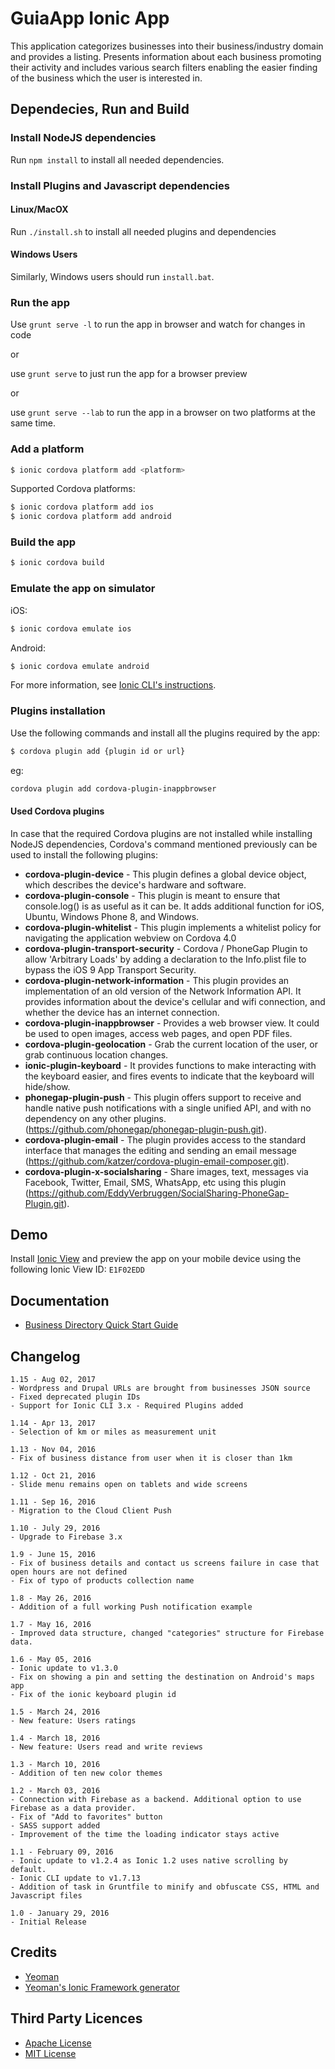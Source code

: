 # GuiaApp Ionic App
This application categorizes businesses into their business/industry domain and provides a listing. Presents information about each business promoting their activity and includes various search filters enabling the easier finding of the business which the user is interested in.

## Dependecies, Run and Build

### Install NodeJS dependencies

Run `npm install` to install all needed dependencies.

### Install Plugins and Javascript dependencies
#### Linux/MacOX
Run `./install.sh` to install all needed plugins and dependencies

#### Windows Users
Similarly, Windows users should run `install.bat`.

### Run the app
Use `grunt serve -l` to run the app in browser and watch for changes in code

or

use `grunt serve` to just run the app for a browser preview

or

use `grunt serve --lab` to run the app in a browser on two platforms at the same time.

### Add a platform

```bash
$ ionic cordova platform add <platform>
```

Supported Cordova platforms:

```bash
$ ionic cordova platform add ios
$ ionic cordova platform add android
```

### Build the app

```bash
$ ionic cordova build
```

### Εmulate the app on simulator
iOS:

```bash
$ ionic cordova emulate ios
```

Android:

```bash
$ ionic cordova emulate android
```

For more information, see [Ionic CLI's instructions](https://ionicframework.com/docs/cli/).

### Plugins installation

Use the following commands and install all the plugins required by the app:
```bash
$ cordova plugin add {plugin id or url}
```

eg:

```bash
cordova plugin add cordova-plugin-inappbrowser
```

#### Used Cordova plugins
In case that the required Cordova plugins are not installed while installing NodeJS dependencies, Cordova's command mentioned previously can be used to install the following plugins:

* **cordova-plugin-device** - This plugin defines a global device object, which describes the device's hardware and software.
* **cordova-plugin-console** - This plugin is meant to ensure that console.log() is as useful as it can be. It adds additional function for iOS, Ubuntu, Windows Phone 8, and Windows.
* **cordova-plugin-whitelist** - This plugin implements a whitelist policy for navigating the application webview on Cordova 4.0
* **cordova-plugin-transport-security** - Cordova / PhoneGap Plugin to allow 'Arbitrary Loads' by adding a declaration to the Info.plist file to bypass the iOS 9 App Transport Security.
* **cordova-plugin-network-information** - This plugin provides an implementation of an old version of the Network Information API. It provides information about the device's cellular and wifi connection, and whether the device has an internet connection.
* **cordova-plugin-inappbrowser** - Provides a web browser view. It could be used to open images, access web pages, and open PDF files.
* **cordova-plugin-geolocation** - Grab the current location of the user, or grab continuous location changes.
* **ionic-plugin-keyboard** - It provides functions to make interacting with the keyboard easier, and fires events to indicate that the keyboard will hide/show.
* **phonegap-plugin-push** - This plugin offers support to receive and handle native push notifications with a single unified API, and with no dependency on any other plugins. (https://github.com/phonegap/phonegap-plugin-push.git).
* **cordova-plugin-email** - The plugin provides access to the standard interface that manages the editing and sending an email message (https://github.com/katzer/cordova-plugin-email-composer.git).
* **cordova-plugin-x-socialsharing** - Share images, text, messages via Facebook, Twitter, Email, SMS, WhatsApp, etc using this plugin (https://github.com/EddyVerbruggen/SocialSharing-PhoneGap-Plugin.git).

## Demo
Install [Ionic View](http://view.ionic.io/) and preview the app on your mobile device using the following Ionic View ID: `E1F02EDD`

## Documentation
* [Business Directory Quick Start Guide](https://docs.google.com/document/d/1GLfwfzz6ip2pCkKbtB0tdwWkyIVIn6lXgDTDWnvjivw/edit?usp=sharing)

## Changelog
```
1.15 - Aug 02, 2017
- Wordpress and Drupal URLs are brought from businesses JSON source
- Fixed deprecated plugin IDs
- Support for Ionic CLI 3.x - Required Plugins added

1.14 - Apr 13, 2017
- Selection of km or miles as measurement unit

1.13 - Nov 04, 2016
- Fix of business distance from user when it is closer than 1km

1.12 - Oct 21, 2016
- Slide menu remains open on tablets and wide screens

1.11 - Sep 16, 2016
- Migration to the Cloud Client Push

1.10 - July 29, 2016
- Upgrade to Firebase 3.x

1.9 - June 15, 2016
- Fix of business details and contact us screens failure in case that open hours are not defined
- Fix of typo of products collection name

1.8 - May 26, 2016
- Addition of a full working Push notification example

1.7 - May 16, 2016
- Improved data structure, changed "categories" structure for Firebase data.

1.6 - May 05, 2016
- Ionic update to v1.3.0
- Fix on showing a pin and setting the destination on Android's maps app
- Fix of the ionic keyboard plugin id

1.5 - March 24, 2016
- New feature: Users ratings

1.4 - March 18, 2016
- New feature: Users read and write reviews

1.3 - March 10, 2016
- Addition of ten new color themes

1.2 - March 03, 2016
- Connection with Firebase as a backend. Additional option to use Firebase as a data provider.
- Fix of "Add to favorites" button
- SASS support added
- Improvement of the time the loading indicator stays active

1.1 - February 09, 2016
- Ionic update to v1.2.4 as Ionic 1.2 uses native scrolling by default.
- Ionic CLI update to v1.7.13
- Addition of task in Gruntfile to minify and obfuscate CSS, HTML and Javascript files

1.0 - January 29, 2016
- Initial Release
```

## Credits

* [Yeoman](http://yeoman.io/)
* [Yeoman's Ionic Framework generator](https://github.com/diegonetto/generator-ionic)

## Third Party Licences
* [Apache License](http://www.apache.org/licenses/)
* [MIT License](https://opensource.org/licenses/MIT)
